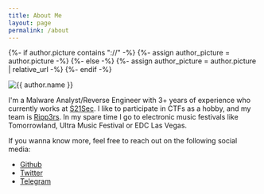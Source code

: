 ```yaml
---
title: About Me
layout: page
permalink: /about
---
```


{%- if author.picture contains "://" -%}
	{%- assign author_picture = author.picture -%}
{%- else -%}
	{%- assign author_picture = author.picture | relative_url -%}
{%- endif -%}

<img src="{{ author_picture }}" class="author-avatar u-photo" alt="{{ author.name }}">

I'm a Malware Analyst/Reverse Engineer with 3+ years of experience who currently works at [S21Sec](https://www.s21sec.com/).  I like to participate in CTFs as a hobby, and my team is [Ripp3rs](https://ctftime.org/team/50984).
In my spare time I go to electronic music festivals like Tomorrowland, Ultra Music Festival or EDC Las Vegas.

If you wanna know more, feel free to reach out on the following social media:

* [Github](https://github.com/sisoma2)
* [Twitter](https://twitter.com/sisoma2)
* [Telegram](https://t.me/sisoma2)
